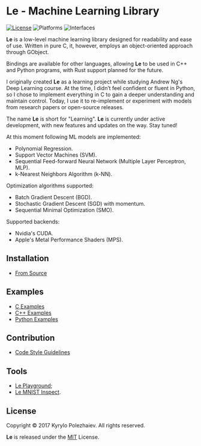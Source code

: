 # Le - Machine Learning Library

[![License](https://img.shields.io/badge/license-MIT-blue.svg)](LICENSE)
![Platforms](https://img.shields.io/badge/platform-macos%20%7C%20linux-lightgrey.svg)
![Interfaces](https://img.shields.io/badge/interface-c%20%7C%20c%2B%2B%20%7C%20rust%20%7C%20python-blue.svg)

**Le** is a low-level machine learning library designed for readability and ease of use. Written in pure C, it, however, employs an object-oriented approach through GObject.

Bindings are available for other languages, allowing **Le** to be used in C++ and Python programs, with Rust support planned for the future.

I originally created **Le** as a learning project while studying Andrew Ng's Deep Learning course. At the time, I didn’t feel confident or fluent in Python, so I chose to implement everything in C to gain a deeper understanding and maintain control. Today, I use it to re-implement or experiment with models from research papers or open-source releases.

The name **Le** is short for "Learning". **Le** is currently under active development, with new features and updates on the way. Stay tuned!

At this moment following ML models are implemented:
* Polynomial Regression.
* Support Vector Machines (SVM).
* Sequential Feed-forward Neural Network (Multiple Layer Perceptron, MLP).
* k-Nearest Neighbors Algorithm (k-NN).

Optimization algorithms supported:
* Batch Gradient Descent (BGD).
* Stochastic Gradient Descent (SGD) with momentum.
* Sequential Minimal Optimization (SMO).

Supported backends:
* Nvidia's CUDA.
* Apple's Metal Performance Shaders (MPS).

## Installation

* [From Source](/docs/BUILD.md)
    
## Examples

* [C Examples](/examples/c)
* [C++ Examples](/examples/cpp)
* [Python Examples](/examples/python)
<!-- * [Rust Examples](/examples/rust) -->

## Contribution

* [Code Style Guidelines](/docs/HACKING.md)

## Tools

<!-- * [Le Board](https://github.com/kirushyk/le-board); -->
* [Le Playground](/tools/playground);
* [Le MNIST Inspect](/tools/mnist-inspect).

## License

Copyright &copy; 2017 Kyrylo Polezhaiev. All rights reserved.

**Le** is released under the [MIT](LICENSE) License.
